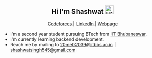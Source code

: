 <h2 align ="center">Hi I'm Shashwat <img src="https://user-images.githubusercontent.com/78429106/138613016-7945b034-291d-45b8-9673-8bd95037acb4.gif" width="27px" alt="Hi :)"></h1>

<p align="center">
  <a href="https://codeforces.com/profile/shashwat545" target="_blank"> Codeforces </a>|
  <a href="https://www.linkedin.com/in/shashwatsingh545/" target="_blank"> LinkedIn </a>|
  <a href="https://shashwat545.github.io/" target="_blank"> Webpage </a>
</p>

- I'm a second year student pursuing BTech from [IIT Bhubaneswar](https://www.iitbbs.ac.in/).
- I'm currently learning backend development.
- Reach me by mailing to 20me02039@iitbbs.ac.in | shashwatsingh545@gmail.com





<!--
**Shashwat545/Shashwat545** is a ✨ _special_ ✨ repository because its `README.md` (this file) appears on your GitHub profile.

Here are some ideas to get you started:

- 🔭 I’m currently working on ...
- 🌱 I’m currently learning ...
- 👯 I’m looking to collaborate on ...
- 🤔 I’m looking for help with ...
- 💬 Ask me about ...
- 📫 How to reach me: ...
- 😄 Pronouns: ...
- ⚡ Fun fact: ...
-->
